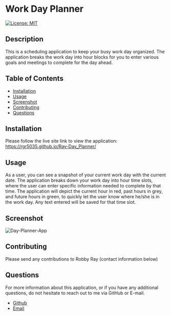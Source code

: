 # Work Day Planner

[![License: MIT](https://img.shields.io/badge/License-MIT-yellow.svg)](https://opensource.org/licenses/MIT)

## Description

This is a scheduling application to keep your busy work day organized. The application breaks the work day into hour blocks for you to enter various goals and meetings to complete for the day ahead. 

## Table of Contents

* [Installation](#installation)
* [Usage](#usage)
* [Screenshot](#screenshot)
* [Contributing](#contributing)
* [Questions](#questions)

## Installation

Please follow the live site link to view the application: https://rgr5035.github.io/Ray-Day_Planner/

## Usage

As a user, you can see a snapshot of your current work day with the current date. The application breaks down your work day into hour time slots, where the user can enter specific information needed to complete by that time. The application will depict the current hour in red, past hours in grey, and future hours in green, to quickly let the user know where he/she is in the work day. Any text entered will be saved for that time slot. 

## Screenshot 

![Day-Planner-App](https://user-images.githubusercontent.com/70773240/107285618-aaac9e00-6a1c-11eb-90d7-d7ba9ca60789.png)

## Contributing

Please send any contributions to Robby Ray (contact information below)


## Questions

For more information about this application, or if you have any additional questions, do not hesitate to reach out to me via GitHub or E-mail.

- [Github](https://www.github.com/rgr5035)
- [Email](mailto:rgr5035@gmail.com)
